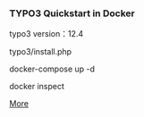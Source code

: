 ### TYPO3 Quickstart in Docker

typo3 version：12.4

typo3/install.php

docker-compose up -d

docker inspect

[More](https://github.com/martin-helmich/docker-typo3)
